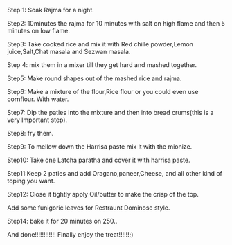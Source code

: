 Step 1: Soak Rajma for a night.

Step2: 10minutes the rajma for 10 minutes with salt on high flame and then 5 minutes on low flame.

Step3: Take cooked rice and mix it with Red chille powder,Lemon juice,Salt,Chat masala and Sezwan masala.

Step 4: mix them in a mixer till they get hard and mashed together.

Step5: Make round shapes out of the mashed rice and rajma.

Step6: Make a mixture of the flour,Rice flour or you could even use cornflour. With water.

Step7: Dip the paties into the mixture and then into bread crums(this is a very Important step).

Step8: fry them.

Step9: To mellow down the Harrisa paste mix it with the mionize.

Step10: Take one Latcha paratha and cover it with harrisa paste.

Step11:Keep 2 paties and add Oragano,paneer,Cheese, and all other kind of toping you want.

Step12: Close it tightly apply Oil/butter to make the crisp of the top.

Add some funigoric leaves for Restraunt Dominose style.

Step14: bake it for 20 minutes on 250..

And done!!!!!!!!!!!!
Finally enjoy the treat!!!!!!;)